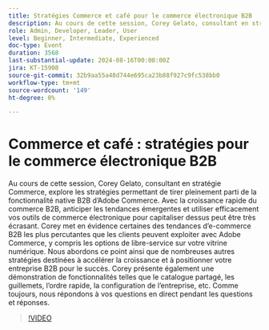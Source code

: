 ```yaml
---
title: Stratégies Commerce et café pour le commerce électronique B2B
description: Au cours de cette session, Corey Gelato, consultant en stratégie Commerce, explore les stratégies permettant de tirer pleinement parti de la fonctionnalité native B2B d’Adobe Commerce.
role: Admin, Developer, Leader, User
level: Beginner, Intermediate, Experienced
doc-type: Event
duration: 3568
last-substantial-update: 2024-08-16T00:00:00Z
jira: KT-15908
source-git-commit: 32b9aa55a48d744e695ca23b88f927c9fc538bb0
workflow-type: tm+mt
source-wordcount: '149'
ht-degree: 0%

---
```



# Commerce et café : stratégies pour le commerce électronique B2B

Au cours de cette session, Corey Gelato, consultant en stratégie Commerce, explore les stratégies permettant de tirer pleinement parti de la fonctionnalité native B2B d’Adobe Commerce. Avec la croissance rapide du commerce B2B, anticiper les tendances émergentes et utiliser efficacement vos outils de commerce électronique pour capitaliser dessus peut être très écrasant. Corey met en évidence certaines des tendances d’e-commerce B2B les plus percutantes que les clients peuvent exploiter avec Adobe Commerce, y compris les options de libre-service sur votre vitrine numérique. Nous abordons ce point ainsi que de nombreuses autres stratégies destinées à accélérer la croissance et à positionner votre entreprise B2B pour le succès. Corey présente également une démonstration de fonctionnalités telles que le catalogue partagé, les guillemets, l’ordre rapide, la configuration de l’entreprise, etc. Comme toujours, nous répondons à vos questions en direct pendant les questions et réponses.

>[!VIDEO](https://video.tv.adobe.com/v/3432604/?learn=on)
